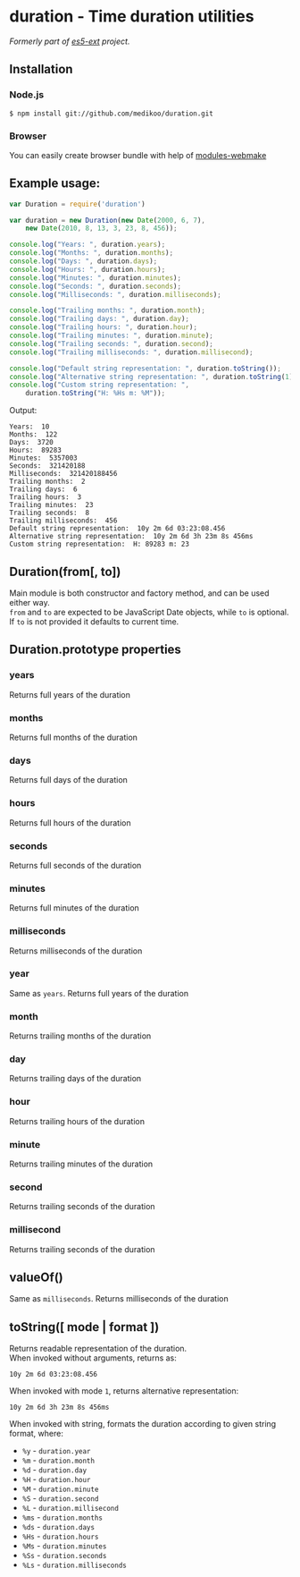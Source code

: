 # duration - Time duration utilities

_Formerly part of [es5-ext](https://github.com/medikoo/es5-ext) project._

## Installation

### Node.js

	$ npm install git://github.com/medikoo/duration.git

### Browser

You can easily create browser bundle with help of [modules-webmake](https://github.com/medikoo/modules-webmake)

## Example usage:

```javascript
var Duration = require('duration')

var duration = new Duration(new Date(2000, 6, 7),
	new Date(2010, 8, 13, 3, 23, 8, 456));

console.log("Years: ", duration.years);
console.log("Months: ", duration.months);
console.log("Days: ", duration.days);
console.log("Hours: ", duration.hours);
console.log("Minutes: ", duration.minutes);
console.log("Seconds: ", duration.seconds);
console.log("Milliseconds: ", duration.milliseconds);

console.log("Trailing months: ", duration.month);
console.log("Trailing days: ", duration.day);
console.log("Trailing hours: ", duration.hour);
console.log("Trailing minutes: ", duration.minute);
console.log("Trailing seconds: ", duration.second);
console.log("Trailing milliseconds: ", duration.millisecond);

console.log("Default string representation: ", duration.toString());
console.log("Alternative string representation: ", duration.toString(1));
console.log("Custom string representation: ",
	duration.toString("H: %Hs m: %M"));
```

Output:

```
Years:  10
Months:  122
Days:  3720
Hours:  89283
Minutes:  5357003
Seconds:  321420188
Milliseconds:  321420188456
Trailing months:  2
Trailing days:  6
Trailing hours:  3
Trailing minutes:  23
Trailing seconds:  8
Trailing milliseconds:  456
Default string representation:  10y 2m 6d 03:23:08.456
Alternative string representation:  10y 2m 6d 3h 23m 8s 456ms
Custom string representation:  H: 89283 m: 23
```

## Duration(from[, to])

Main module is both constructor and factory method, and can be used either way.  
`from` and `to` are expected to be JavaScript Date objects, while `to` is optional.
If `to` is not provided it defaults to current time.

## Duration.prototype properties

### years

Returns full years of the duration

### months

Returns full months of the duration

### days

Returns full days of the duration

### hours

Returns full hours of the duration

### seconds

Returns full seconds of the duration

### minutes

Returns full minutes of the duration

### milliseconds

Returns milliseconds of the duration

### year

Same as `years`. Returns full years of the duration

### month

Returns trailing months of the duration

### day

Returns trailing days of the duration

### hour

Returns trailing hours of the duration

### minute

Returns trailing minutes of the duration

### second

Returns trailing seconds of the duration

### millisecond

Returns trailing seconds of the duration

## valueOf()

Same as `milliseconds`. Returns milliseconds of the duration

## toString([ mode | format ])

Returns readable representation of the duration.  
When invoked without arguments, returns as:

	10y 2m 6d 03:23:08.456

When invoked with mode `1`, returns alternative representation:

	10y 2m 6d 3h 23m 8s 456ms

When invoked with string, formats the duration according to given string format, where:

* `%y` - `duration.year`
* `%m` - `duration.month`
* `%d` - `duration.day`
* `%H` - `duration.hour`
* `%M` - `duration.minute`
* `%S` - `duration.second`
* `%L` - `duration.millisecond`
* `%ms` - `duration.months`
* `%ds` - `duration.days`
* `%Hs` - `duration.hours`
* `%Ms` - `duration.minutes`
* `%Ss` - `duration.seconds`
* `%Ls` - `duration.milliseconds`
